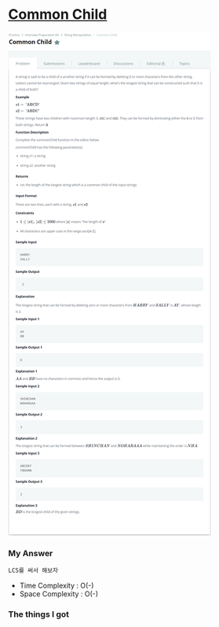 # [Common Child](https://www.hackerrank.com/challenges/common-child/problem)

![image](Problem.png)



### My Answer

```python
LCS를 써서 해보자
```

* Time Complexity : O(-)
* Space Complexity : O(-)



### The things I got
